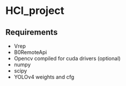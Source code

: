 # HCI_project

## Requirements
- Vrep
- B0RemoteApi
- Opencv compiled for cuda drivers (optional)
- numpy
- scipy
- YOLOv4 weights and cfg
 
